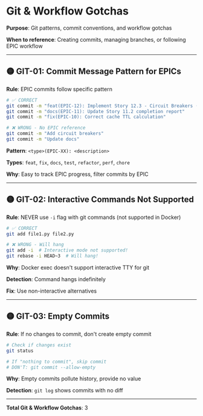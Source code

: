 # Git & Workflow Gotchas

**Purpose**: Git patterns, commit conventions, and workflow gotchas

**When to reference**: Creating commits, managing branches, or following EPIC workflow

---

## 🟡 GIT-01: Commit Message Pattern for EPICs

**Rule**: EPIC commits follow specific pattern

```bash
# ✅ CORRECT
git commit -m "feat(EPIC-12): Implement Story 12.3 - Circuit Breakers (5 pts)"
git commit -m "docs(EPIC-11): Update Story 11.2 completion report"
git commit -m "fix(EPIC-10): Correct cache TTL calculation"

# ❌ WRONG - No EPIC reference
git commit -m "Add circuit breakers"
git commit -m "Update docs"
```

**Pattern**: `<type>(EPIC-XX): <description>`

**Types**: `feat`, `fix`, `docs`, `test`, `refactor`, `perf`, `chore`

**Why**: Easy to track EPIC progress, filter commits by EPIC

---

## 🟡 GIT-02: Interactive Commands Not Supported

**Rule**: NEVER use `-i` flag with git commands (not supported in Docker)

```bash
# ✅ CORRECT
git add file1.py file2.py

# ❌ WRONG - Will hang
git add -i  # Interactive mode not supported!
git rebase -i HEAD~3  # Will hang!
```

**Why**: Docker exec doesn't support interactive TTY for git

**Detection**: Command hangs indefinitely

**Fix**: Use non-interactive alternatives

---

## 🟡 GIT-03: Empty Commits

**Rule**: If no changes to commit, don't create empty commit

```bash
# Check if changes exist
git status

# If "nothing to commit", skip commit
# DON'T: git commit --allow-empty
```

**Why**: Empty commits pollute history, provide no value

**Detection**: `git log` shows commits with no diff

---

**Total Git & Workflow Gotchas**: 3
